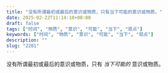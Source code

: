 ```yaml
---
title: "没有所谓最初或最后的意识或物质，只有当下可能的意识或物质。"
date: 2025-02-22T11:14:10+08:00
draft: false
tags: ["时间", "物质", "意识", "可能", "当下", "观点"]
keywords: ["时间", "物质", "意识", "可能", "当下", "观点"]
description: ""
slug: "2201"
---
```


没有所谓最初或最后的意识或物质，只有 *当下可能的* 意识或物质。